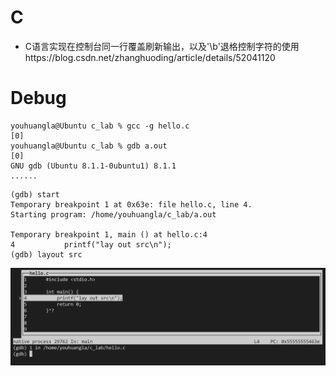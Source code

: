 # C

* C语言实现在控制台同一行覆盖刷新输出，以及'\b'退格控制字符的使用https://blog.csdn.net/zhanghuoding/article/details/52041120

# Debug

```shell
youhuangla@Ubuntu c_lab % gcc -g hello.c                                                                     [0]
youhuangla@Ubuntu c_lab % gdb a.out                                                                          [0]
GNU gdb (Ubuntu 8.1.1-0ubuntu1) 8.1.1
......
```

```gdb
(gdb) start
Temporary breakpoint 1 at 0x63e: file hello.c, line 4.
Starting program: /home/youhuangla/c_lab/a.out 

Temporary breakpoint 1, main () at hello.c:4
4           printf("lay out src\n");
(gdb) layout src
```

![image-20220516001703557](img/image-20220516001703557.png)
